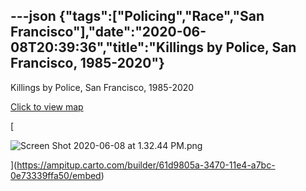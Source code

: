 ---json
{"tags":["Policing","Race","San Francisco"],"date":"2020-06-08T20:39:36","title":"Killings by Police, San Francisco, 1985-2020"}
---

Killings by Police, San Francisco, 1985-2020

[Click to view map](https://ampitup.carto.com/builder/61d9805a-3470-11e4-a7bc-0e73339ffa50/embed)

[

![Screen Shot 2020-06-08 at 1.32.44 PM.png](/assets/uploads/Screen+Shot+2020-06-08+at+1.32.44+PM.png)

](https://ampitup.carto.com/builder/61d9805a-3470-11e4-a7bc-0e73339ffa50/embed)